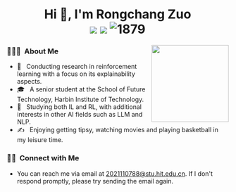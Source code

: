 <h1 align="center">Hi 👋, I'm Rongchang Zuo
  <div style="text-align: center;">
    <img src="https://img.shields.io/badge/-Python-3776AB?style=flat-square&logo=python&logoColor=white" style="display: inline-block;" />
    <img src="https://img.shields.io/badge/-C++-00599C?style=flat-square&logo=c%2B%2B&logoColor=white" style="display: inline-block;" /> 
    <img src="https://komarev.com/ghpvc/?username=zrc0622" alt="1879" style="display: inline-block;">
  </div>
</h1>

<!--
<img align="right" width="175" src="https://camo.githubusercontent.com/5124bc64baa72108c343f25e8d9dd1680c99d2b9559b5b313c43761dd48ca743/68747470733a2f2f63646e2e6a7364656c6976722e6e65742f67682f73756e3032323553554e2f73756e3032323553554e2f6173736574732f696d616765732f617374726f6e6175742e706e67">
-->

<img align="right" width="175" src="./images/cosmonaut">

<h3> 🙋🏻‍♂️ &nbsp;About Me </h3>

  - 🤔 &nbsp; Conducting research in reinforcement learning with a focus on its explainability aspects.
  - 🎓 &nbsp; A senior student at the School of Future Technology, Harbin Institute of Technology.
  - 🌱 &nbsp; Studying both IL and RL, with additional interests in other AI fields such as LLM and NLP.
  - ✍️ &nbsp; Enjoying getting tipsy, watching movies and playing basketball in my leisure time.

<h3> 🤝🏻 &nbsp;Connect with Me</h3>

   - You can reach me via email at 2021110788@stu.hit.edu.cn. If I don't respond promptly, please try sending the email again.

<!--
<h3> 🌸 &nbsp;Wish You and Me a Bright Future and Roses All the Way</h3>

<p align="center" >
  <img src="./images/flower_round7.png" width="950">
</p>
--!>

<!--
<div>
  <span align="left">
    <p>&nbsp;&nbsp;&nbsp;&nbsp;&nbsp;&nbsp; 
      <a href="https://github.com/Decade-qiu" target="_blank">
        <img src="https://img.shields.io/badge/email-white?style=social&logo=email&label=lukasmayer83593@gmail.com">
      </a>
    </p>
    <p>&nbsp;&nbsp;&nbsp;&nbsp;&nbsp;&nbsp;  
      <a href="https://github.com/Decade-qiu" target="_blank">
        <img src="https://img.shields.io/badge/github-white?style=social&logo=github&label=Decade-qiu">
      </a>
    </p>
    <p>&nbsp;&nbsp;&nbsp;&nbsp;&nbsp;&nbsp;  
      <a href="https://www.zhihu.com/people/chou-yu-80-33" target="_blank">
        <img src="https://img.shields.io/badge/Zhihu-blue?style=social&logo=zhihu&label=Decade">
      </a>
    </p>
    <p>&nbsp;&nbsp;&nbsp;&nbsp;&nbsp;&nbsp;  
      <a href="https://decade.net.cn" target="_blank">
        <img src="https://img.shields.io/badge/Blog-blue?style=social&label=📝  Decade">
      </a>
    </p>    
  </span>
</div>
-->

<!-- <img src="https://streak-stats.demolab.com/?user=Decade-qiu"> -->

<!-- <img src="https://github-readme-activity-graph.vercel.app/graph?username=zrc0622&theme=github-compact&custom_title=Activity&radius=30&height=250" alt="Lazy"> --> 

<!--
<img align="right" width="38.5%" src="https://github-readme-stats.vercel.app/api/top-langs/?username=zrc0622&layout=compact&langs_count=4">  

- 👋 Hi, I’m Rongchang Zuo, you can also call me Zuozuo
- 🏫 I’m currently an undergraduate student at HIT
- 👀 I’m interested in computer vision and machine learning
- 🌱 I’m currently learning imitation learning
- 📫 How to reach me: 2021110788@stu.hit.edu.cn

<p> &nbsp;</p>
<img src="https://github-readme-activity-graph.vercel.app/graph?username=zrc0622&theme=github-compact&custom_title=Activity&radius=30&height=250" alt="Lazy">
-->
